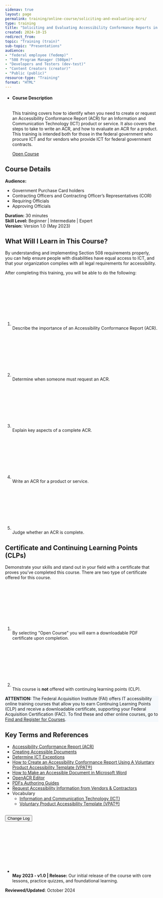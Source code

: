 ```yaml
---
sidenav: true
layout: page
permalink: training/online-course/soliciting-and-evaluating-acrs/
type: training
title: "Soliciting and Evaluating Accessibility Conformance Reports in Federal ICT Procurement"
created: 2024-10-15
redirect_from:
topic: "Training (train)"
sub-topic: "Presentations"
audience:
- "federal employee (fedemp)"
- "508 Program Manager (508pm)"
- "Developers and Testers (dev-test)"
- "Content Creators (creator)"
- "Public (public)"
resource-type: "Training"
format: "HTML"
---
```

<ul class="usa-card-group">
  <li class="usa-card usa-card--flag flex-1 usa-card--media-right">
    <div class="usa-card__container">
      <div class="usa-card__header">
        <h4 class="usa-card__heading">Course Description</h4>
      </div>
      <div class="usa-card__media usa-card__media--inset">
        <div class="usa-card__img">
          <img src="https://assets.section508.gov/files/thumbnails/online-course-thumbnail-soliciting-acr.jpg" alt="" class="radius-lg" />
        </div>
      </div>
      <div class="usa-card__body">
        <p>This training covers how to identify when you need to create or request an Accessibility Conformance Report (ACR) for an Information and Communication Technology (ICT) product or service. It also covers the steps to take to write an ACR, and how to evaluate an ACR for a product. This training is intended both for those in the federal government who procure ICT and for vendors who provide ICT for federal government contracts.</p>
      </div>
      <div class="usa-card__footer">
        <a href="https://training.section508.gov/soliciting-and-evaluating-acrs-in-federal-procurement/index.html" target="_blank" class="usa-button">Open Course</a>
      </div>
    </div>
  </li>
</ul>

## Course Details
**Audience:** 
* Government Purchase Card holders
* Contracting Officers and Contracting Officer’s Representatives (COR)  
* Requiring Officials  
* Approving Officials

**Duration:** 30 minutes  
**Skill Level:** Beginner | Intermediate | Expert  
**Version:** Version 1.0 (May 2023)  

## What Will I Learn in This Course?
By understanding and implementing Section 508 requirements properly, you can help ensure people with disabilities have equal access to ICT, and that your organization complies with all legal requirements for accessibility.

After completing this training, you will be able to do the following:
<ol class="usa-icon-list tablet:grid-col">
    <li class="usa-icon-list__item">
        <div class="usa-icon-list__icon text-green"><svg class="usa-icon" aria-hidden="true" role="img"><use xlink:href="{{ site.baseurl }}/assets/images/sprite.svg#check_circle"></use></svg></div>
        <div class="usa-icon-list__content">Describe the importance of an Accessibility Conformance Report (ACR).</div>
    </li>
    <li class="usa-icon-list__item">
        <div class="usa-icon-list__icon text-green"><svg class="usa-icon" aria-hidden="true" role="img"><use xlink:href="{{ site.baseurl }}/assets/images/sprite.svg#check_circle"></use></svg></div>
        <div class="usa-icon-list__content">Determine when someone must request an ACR.</div>
    </li>
    <li class="usa-icon-list__item">
        <div class="usa-icon-list__icon text-green"><svg class="usa-icon" aria-hidden="true" role="img"><use xlink:href="{{ site.baseurl }}/assets/images/sprite.svg#check_circle"></use></svg></div>
        <div class="usa-icon-list__content">Explain key aspects of a complete ACR.</div>
    </li>
    <li class="usa-icon-list__item">
        <div class="usa-icon-list__icon text-green"><svg class="usa-icon" aria-hidden="true" role="img"><use xlink:href="{{ site.baseurl }}/assets/images/sprite.svg#check_circle"></use></svg></div>
        <div class="usa-icon-list__content">Write an ACR for a product or service.</div>
    </li>
    <li class="usa-icon-list__item">
        <div class="usa-icon-list__icon text-green"><svg class="usa-icon" aria-hidden="true" role="img"><use xlink:href="{{ site.baseurl }}/assets/images/sprite.svg#check_circle"></use></svg></div>
        <div class="usa-icon-list__content">Judge whether an ACR is complete.</div>
    </li>
</ol>
 
## Certificate and Continuing Learning Points (CLPs)
Demonstrate your skills and stand out in your field with a certificate that proves you’ve completed this course. There are two type of certificate offered for this course.
<ol class="usa-icon-list tablet:grid-col">
    <li class="usa-icon-list__item">
        <div class="usa-icon-list__icon text-green"><svg class="usa-icon" aria-hidden="true" role="img"><use xlink:href="{{ site.baseurl }}/assets/images/sprite.svg#check_circle"></use></svg></div>
        <div class="usa-icon-list__content">By selecting "Open Course" you will earn a downloadable PDF certificate upon completion.</div>
    </li>
    <li class="usa-icon-list__item">
        <div class="usa-icon-list__icon text-red"><svg class="usa-icon" aria-hidden="true" role="img"><use xlink:href="{{ site.baseurl }}/assets/images/sprite.svg#cancel"></use></svg></div>
        <div class="usa-icon-list__content">This course is <strong>not</strong> offered with continuing learning points (CLP).</div>
    </li>
</ol>

<div class="border-base radius-lg border-1px padding-1 margin-top-3" style="width: 100%; background-color: #f5f9fc;">
    <strong>ATTENTION:</strong> The Federal Acquisition Institute (FAI) offers IT accessibility online training courses that allow you to earn Continuing Learning Points (CLP) and receive a downloadable certificate, supporting your Federal Acquisition Certification (FAC). To find these and other online courses, go to <a href="https://www.fai.gov/training/find-and-register-for-courses" target="_blank">Find and Register for Courses</a>.
</div>

## Key Terms and References 
* [Accessibility Conformance Report (ACR)]({{site.baseurl}}/sell/acr/)
* [Creating Accessible Documents]({{site.baseurl}}/create/documents/)
* [Determine ICT Exceptions]({{site.baseurl}}/buy/determine-ict-exceptions/)
* [How to Create an Accessibility Conformance Report Using A Voluntary Product Accessibility Template (VPAT®)]({{site.baseurl}}/sell/how-to-create-acr-with-vpat/)
* [How to Make an Accessible Document in Microsoft Word]({{site.baseurl}}/create/documents/)
* <a href="https://acreditor.section508.gov/" target="_blank" class="usa-link--external">OpenACR Editor</a>
* [PDFs Authoring Guides]({{site.baseurl}}/create/pdfs/authoring-guides/)
* [Request Accessibility Information from Vendors & Contractors]({{site.baseurl}}/buy/request-accessibility-information/)
* Vocabulary
  * [Information and Communication Technology (ICT)]({{site.baseurl}}/content/glossary/#ict)
  * [Voluntary Product Accessibility Template (VPAT&reg;)]({{site.baseurl}}/content/glossary/#vpat)

<div class="usa-accordion usa-accordion--bordered">
  <h2 class="usa-accordion__heading"><button type="button" class="usa-accordion__button" aria-expanded="false" aria-controls="change-log">Change Log</button>
  </h2>
  <div id="change-log" class="usa-accordion__content usa-prose">
    <ul>
      <li class="usa-icon-list__item">
        <div class="usa-icon-list__icon text-orange"><svg class="usa-icon" aria-hidden="true" role="img"><use xlink:href="{{ site.baseurl }}/assets/images/sprite.svg#event"></use></svg></div>
        <div class="usa-icon-list__content"><strong>May 2023 - v1.0 | Release:</strong> Our initial release of the course with core lessons, practice quizzes, and foundational learning.</div>
      </li>
    </ul>
  </div>
</div>

**Reviewed/Updated**: October 2024